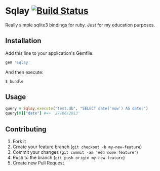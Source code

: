 # Sqlay [![Build Status](https://travis-ci.org/simi/sqlay.png?branch=master)](https://travis-ci.org/simi/sqlay)

Really simple sqlite3 bindings for ruby. Just for my education purposes.

## Installation

Add this line to your application's Gemfile:

```ruby
gem 'sqlay'
```

And then execute:

```
$ bundle
```

## Usage

```ruby
query = Sqlay.execute("test.db", "SELECT date('now') AS date;")
query[0]["date"] #=> '27/06/2013'
```

## Contributing

1. Fork it
2. Create your feature branch (`git checkout -b my-new-feature`)
3. Commit your changes (`git commit -am 'Add some feature'`)
4. Push to the branch (`git push origin my-new-feature`)
5. Create new Pull Request
